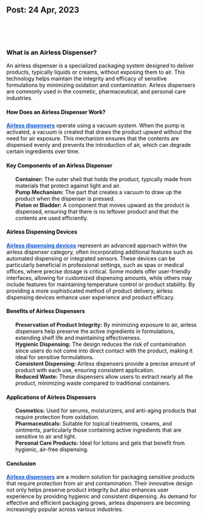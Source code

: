 <h2>
    <strong>Post: 24 Apr, 2023</strong>
</h2>
<p>
    &nbsp;
</p>
<p>
    &nbsp;
</p>
<h3>
    <span style="color:rgb(0,0,0);"><strong>What is an Airless Dispenser?</strong></span>
</h3>
<p>
    <span style="color:rgb(0,0,0);">An airless dispenser is a specialized packaging system designed to deliver products, typically liquids or creams, without exposing them to air. This technology helps maintain the integrity and efficacy of sensitive formulations by minimizing oxidation and contamination. Airless dispensers are commonly used in the cosmetic, pharmaceutical, and personal care industries.</span>
</p>
<h4>
    <span style="color:rgb(0,0,0);"><strong>How Does an Airless Dispenser Work?</strong></span>
</h4>
<p>
    <a href="https://www.packari.com/en/blog/Airless-Dispenser-vs-pump-dispenser/"><span style="color:rgb(17,85,204);"><strong><u>Airless dispensers</u></strong></span></a><span style="color:rgb(0,0,0);">&nbsp;operate using a vacuum system. When the pump is activated, a vacuum is created that draws the product upward without the need for air exposure. This mechanism ensures that the contents are dispensed evenly and prevents the introduction of air, which can degrade certain ingredients over time.</span>
</p>
<h4>
    <span style="color:rgb(0,0,0);"><strong>Key Components of an Airless Dispenser</strong></span>
</h4>
<ol style="list-style-type:none;">
    <li>
        <strong>Container:</strong><span style="color:rgb(0,0,0);">&nbsp;The outer shell that holds the product, typically made from materials that protect against light and air.</span>
    </li>
    <li>
        <strong>Pump Mechanism:</strong><span style="color:rgb(0,0,0);">&nbsp;The part that creates a vacuum to draw up the product when the dispenser is pressed.</span>
    </li>
    <li>
        <strong>Piston or Bladder:</strong><span style="color:rgb(0,0,0);">&nbsp;A component that moves upward as the product is dispensed, ensuring that there is no leftover product and that the contents are used efficiently.</span>
    </li>
</ol>
<h4>
    <span style="color:rgb(0,0,0);"><strong>Airless Dispensing Devices</strong></span>
</h4>
<p>
    <a href="https://aptar.com/products/pharmaceutical/airless-dermal-drug-delivery-systems/"><span style="color:rgb(17,85,204);"><strong><u>Airless dispensing devices</u></strong></span></a><span style="color:rgb(0,0,0);">&nbsp;represent an advanced approach within the airless dispenser category, often incorporating additional features such as automated dispensing or integrated sensors. These devices can be particularly beneficial in professional settings, such as spas or medical offices, where precise dosage is critical. Some models offer user-friendly interfaces, allowing for customized dispensing amounts, while others may include features for maintaining temperature control or product stability. By providing a more sophisticated method of product delivery, airless dispensing devices enhance user experience and product efficacy.</span>
</p>
<h4>
    <span style="color:rgb(0,0,0);"><strong>Benefits of Airless Dispensers</strong></span>
</h4>
<ol style="list-style-type:none;">
    <li>
        <strong>Preservation of Product Integrity:</strong><span style="color:rgb(0,0,0);">&nbsp;By minimizing exposure to air, airless dispensers help preserve the active ingredients in formulations, extending shelf life and maintaining effectiveness.</span>
    </li>
    <li>
        <strong>Hygienic Dispensing:</strong><span style="color:rgb(0,0,0);">&nbsp;The design reduces the risk of contamination since users do not come into direct contact with the product, making it ideal for sensitive formulations.</span>
    </li>
    <li>
        <strong>Consistent Dispensing:</strong><span style="color:rgb(0,0,0);">&nbsp;Airless dispensers provide a precise amount of product with each use, ensuring consistent application.</span>
    </li>
    <li>
        <strong>Reduced Waste:</strong><span style="color:rgb(0,0,0);">&nbsp;These dispensers allow users to extract nearly all the product, minimizing waste compared to traditional containers.</span>
    </li>
</ol>
<h4>
    <span style="color:rgb(0,0,0);"><strong>Applications of Airless Dispensers</strong></span>
</h4>
<ul style="list-style-type:none;">
    <li>
        <strong>Cosmetics:</strong><span style="color:rgb(0,0,0);">&nbsp;Used for serums, moisturizers, and anti-aging products that require protection from oxidation.</span>
    </li>
    <li>
        <strong>Pharmaceuticals:</strong><span style="color:rgb(0,0,0);">&nbsp;Suitable for topical treatments, creams, and ointments, particularly those containing active ingredients that are sensitive to air and light.</span>
    </li>
    <li>
        <strong>Personal Care Products:</strong><span style="color:rgb(0,0,0);">&nbsp;Ideal for lotions and gels that benefit from hygienic, air-free dispensing.</span>
    </li>
</ul>
<h4>
    <span style="color:rgb(0,0,0);"><strong>Conclusion</strong></span>
</h4>
<p>
    <a href="https://www.usplastic.com/catalog/item.aspx?itemid=120806&amp;srsltid=AfmBOor9xhX36wcGL_mORzvQgfD4gew1sGgTWri_qTltGyeStJRzcbXR"><span style="color:rgb(17,85,204);"><strong><u>Airless dispensers</u></strong></span></a><span style="color:rgb(0,0,0);">&nbsp;are a modern solution for packaging sensitive products that require protection from air and contamination. Their innovative design not only helps preserve product integrity but also enhances user experience by providing hygienic and consistent dispensing. As demand for effective and efficient packaging grows, airless dispensers are becoming increasingly popular across various industries.</span>
</p>
